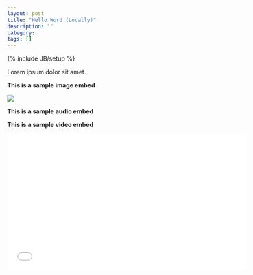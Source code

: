 ```yaml
---
layout: post
title: "Hello Word (Locally)"
description: ""
category: 
tags: []
---
```

{% include JB/setup %}

Lorem ipsum dolor sit amet.

**This is a sample image embed**

<img src="http://pulpmagazinelive.com/images/blog/pss13-coverage-main.jpg"/>

**This is a sample audio embed**

**This is a sample video embed**

<iframe width="560" height="315" src="//www.youtube.com/embed/9D05ej8u-gU?rel=0" frameborder="0" allowfullscreen></iframe>
